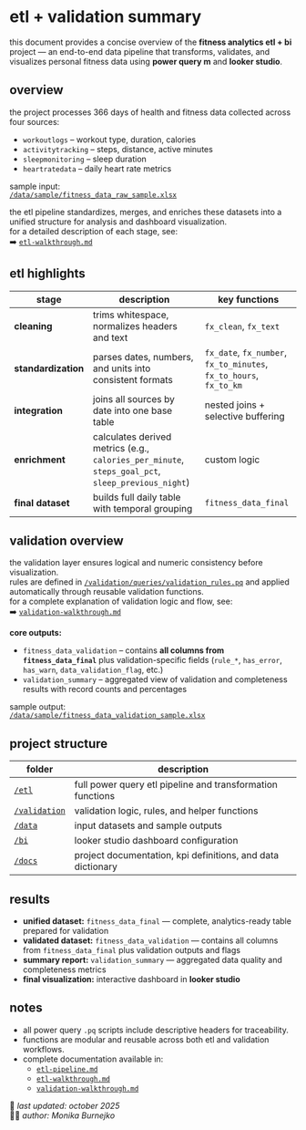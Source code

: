# etl + validation summary
this document provides a concise overview of the **fitness analytics etl + bi** project — an end-to-end data pipeline that transforms, validates, and visualizes personal fitness data using **power query m** and **looker studio**.

## overview
the project processes 366 days of health and fitness data collected across four sources:
- `workoutlogs` – workout type, duration, calories  
- `activitytracking` – steps, distance, active minutes  
- `sleepmonitoring` – sleep duration  
- `heartratedata` – daily heart rate metrics  

sample input:  
[`/data/sample/fitness_data_raw_sample.xlsx`](data/sample/fitness_data_raw_sample.xlsx)

the etl pipeline standardizes, merges, and enriches these datasets into a unified structure for analysis and dashboard visualization.  
for a detailed description of each stage, see:  
➡️ [`etl-walkthrough.md`](etl/etl-walkthrough.md)

## etl highlights
| stage | description | key functions |
|--------|-------------|----------------|
| **cleaning** | trims whitespace, normalizes headers and text | `fx_clean`, `fx_text` |
| **standardization** | parses dates, numbers, and units into consistent formats | `fx_date`, `fx_number`, `fx_to_minutes`, `fx_to_hours`, `fx_to_km` |
| **integration** | joins all sources by date into one base table | nested joins + selective buffering |
| **enrichment** | calculates derived metrics (e.g., `calories_per_minute`, `steps_goal_pct`, `sleep_previous_night`) | custom logic |
| **final dataset** | builds full daily table with temporal grouping | `fitness_data_final` |

## validation overview
the validation layer ensures logical and numeric consistency before visualization.  
rules are defined in [`/validation/queries/validation_rules.pq`](validation/queries/validation_rules.pq) and applied automatically through reusable validation functions.  
for a complete explanation of validation logic and flow, see:  
➡️ [`validation-walkthrough.md`](validation/validation-walkthrough.md)

**core outputs:**
- `fitness_data_validation` – contains **all columns from `fitness_data_final`** plus validation-specific fields (`rule_*`, `has_error`, `has_warn`, `data_validation_flag`, etc.)  
- `validation_summary` – aggregated view of validation and completeness results with record counts and percentages  

sample output:  
[`/data/sample/fitness_data_validation_sample.xlsx`](data/sample/fitness_data_validation_sample.xlsx)

## project structure
| folder | description |
|---------|--------------|
| [`/etl`](etl) | full power query etl pipeline and transformation functions |
| [`/validation`](validation) | validation logic, rules, and helper functions |
| [`/data`](data) | input datasets and sample outputs |
| [`/bi`](bi) | looker studio dashboard configuration |
| [`/docs`](docs) | project documentation, kpi definitions, and data dictionary |

## results
- **unified dataset:** `fitness_data_final` — complete, analytics-ready table prepared for validation  
- **validated dataset:** `fitness_data_validation` — contains all columns from `fitness_data_final` plus validation outputs and flags  
- **summary report:** `validation_summary` — aggregated data quality and completeness metrics  
- **final visualization:** interactive dashboard in **looker studio**

## notes
- all power query `.pq` scripts include descriptive headers for traceability.  
- functions are modular and reusable across both etl and validation workflows.  
- complete documentation available in:  
  - [`etl-pipeline.md`](etl/etl-pipeline.md)  
  - [`etl-walkthrough.md`](etl/etl-walkthrough.md)  
  - [`validation-walkthrough.md`](validation/validation-walkthrough.md)

📅 *last updated: october 2025*  
👩‍💻 *author: Monika Burnejko*

